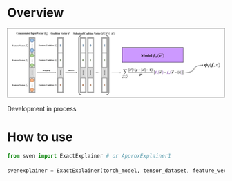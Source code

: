 # Overview

![](/img/shap_estimation.png)

Development in process


# How to use
```python
from sven import ExactExplainer # or ApproxExplainer1

svenexplainer = ExactExplainer(torch_model, tensor_dataset, feature_vector_size, method='your_method', nan=0, device='cuda')

```
